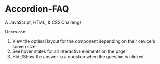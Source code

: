 # Accordion-FAQ
A JavaScript, HTML, &amp; CSS Challenge

Users can:
1. View the optimal layout for the component depending on their device's screen size
2. See hover states for all interactive elements on the page
3. Hide/Show the answer to a question when the question is clicked
